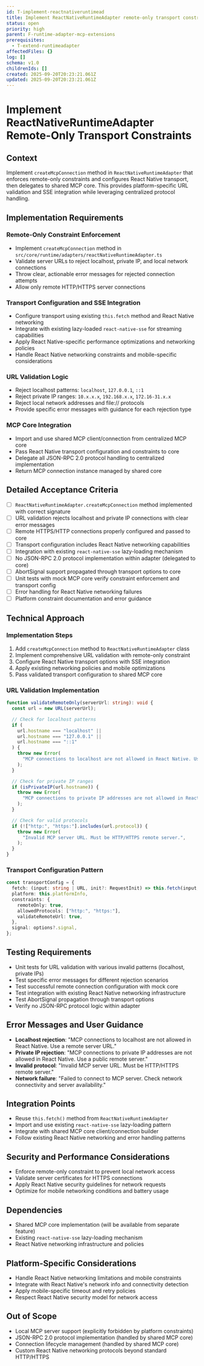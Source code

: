```yaml
---
id: T-implement-reactnativeruntimead
title: Implement ReactNativeRuntimeAdapter remote-only transport constraints
status: open
priority: high
parent: F-runtime-adapter-mcp-extensions
prerequisites:
  - T-extend-runtimeadapter
affectedFiles: {}
log: []
schema: v1.0
childrenIds: []
created: 2025-09-20T20:23:21.061Z
updated: 2025-09-20T20:23:21.061Z
---
```


# Implement ReactNativeRuntimeAdapter Remote-Only Transport Constraints

## Context

Implement `createMcpConnection` method in `ReactNativeRuntimeAdapter` that enforces remote-only constraints and configures React Native transport, then delegates to shared MCP core. This provides platform-specific URL validation and SSE integration while leveraging centralized protocol handling.

## Implementation Requirements

### Remote-Only Constraint Enforcement

- Implement `createMcpConnection` method in `src/core/runtime/adapters/reactNativeRuntimeAdapter.ts`
- Validate server URLs to reject localhost, private IP, and local network connections
- Throw clear, actionable error messages for rejected connection attempts
- Allow only remote HTTP/HTTPS server connections

### Transport Configuration and SSE Integration

- Configure transport using existing `this.fetch` method and React Native networking
- Integrate with existing lazy-loaded `react-native-sse` for streaming capabilities
- Apply React Native-specific performance optimizations and networking policies
- Handle React Native networking constraints and mobile-specific considerations

### URL Validation Logic

- Reject localhost patterns: `localhost`, `127.0.0.1`, `::1`
- Reject private IP ranges: `10.x.x.x`, `192.168.x.x`, `172.16-31.x.x`
- Reject local network addresses and file:// protocols
- Provide specific error messages with guidance for each rejection type

### MCP Core Integration

- Import and use shared MCP client/connection from centralized MCP core
- Pass React Native transport configuration and constraints to core
- Delegate all JSON-RPC 2.0 protocol handling to centralized implementation
- Return MCP connection instance managed by shared core

## Detailed Acceptance Criteria

- [ ] `ReactNativeRuntimeAdapter.createMcpConnection` method implemented with correct signature
- [ ] URL validation rejects localhost and private IP connections with clear error messages
- [ ] Remote HTTPS/HTTP connections properly configured and passed to core
- [ ] Transport configuration includes React Native networking capabilities
- [ ] Integration with existing `react-native-sse` lazy-loading mechanism
- [ ] No JSON-RPC 2.0 protocol implementation within adapter (delegated to core)
- [ ] AbortSignal support propagated through transport options to core
- [ ] Unit tests with mock MCP core verify constraint enforcement and transport config
- [ ] Error handling for React Native networking failures
- [ ] Platform constraint documentation and error guidance

## Technical Approach

### Implementation Steps

1. Add `createMcpConnection` method to `ReactNativeRuntimeAdapter` class
2. Implement comprehensive URL validation with remote-only constraint
3. Configure React Native transport options with SSE integration
4. Apply existing networking policies and mobile optimizations
5. Pass validated transport configuration to shared MCP core

### URL Validation Implementation

```typescript
function validateRemoteOnly(serverUrl: string): void {
  const url = new URL(serverUrl);

  // Check for localhost patterns
  if (
    url.hostname === "localhost" ||
    url.hostname === "127.0.0.1" ||
    url.hostname === "::1"
  ) {
    throw new Error(
      "MCP connections to localhost are not allowed in React Native. Use a remote server URL.",
    );
  }

  // Check for private IP ranges
  if (isPrivateIP(url.hostname)) {
    throw new Error(
      "MCP connections to private IP addresses are not allowed in React Native. Use a public remote server.",
    );
  }

  // Check for valid protocols
  if (!["http:", "https:"].includes(url.protocol)) {
    throw new Error(
      "Invalid MCP server URL. Must be HTTP/HTTPS remote server.",
    );
  }
}
```

### Transport Configuration Pattern

```typescript
const transportConfig = {
  fetch: (input: string | URL, init?: RequestInit) => this.fetch(input, init),
  platform: this.platformInfo,
  constraints: {
    remoteOnly: true,
    allowedProtocols: ["http:", "https:"],
    validateRemoteUrl: true,
  },
  signal: options?.signal,
};
```

## Testing Requirements

- Unit tests for URL validation with various invalid patterns (localhost, private IPs)
- Test specific error messages for different rejection scenarios
- Test successful remote connection configuration with mock core
- Test integration with existing React Native networking infrastructure
- Test AbortSignal propagation through transport options
- Verify no JSON-RPC protocol logic within adapter

## Error Messages and User Guidance

- **Localhost rejection**: "MCP connections to localhost are not allowed in React Native. Use a remote server URL."
- **Private IP rejection**: "MCP connections to private IP addresses are not allowed in React Native. Use a public remote server."
- **Invalid protocol**: "Invalid MCP server URL. Must be HTTP/HTTPS remote server."
- **Network failure**: "Failed to connect to MCP server. Check network connectivity and server availability."

## Integration Points

- Reuse `this.fetch()` method from `ReactNativeRuntimeAdapter`
- Import and use existing `react-native-sse` lazy-loading pattern
- Integrate with shared MCP core client/connection builder
- Follow existing React Native networking and error handling patterns

## Security and Performance Considerations

- Enforce remote-only constraint to prevent local network access
- Validate server certificates for HTTPS connections
- Apply React Native security guidelines for network requests
- Optimize for mobile networking conditions and battery usage

## Dependencies

- Shared MCP core implementation (will be available from separate feature)
- Existing `react-native-sse` lazy-loading mechanism
- React Native networking infrastructure and policies

## Platform-Specific Considerations

- Handle React Native networking limitations and mobile constraints
- Integrate with React Native's network info and connectivity detection
- Apply mobile-specific timeout and retry policies
- Respect React Native security model for network access

## Out of Scope

- Local MCP server support (explicitly forbidden by platform constraints)
- JSON-RPC 2.0 protocol implementation (handled by shared MCP core)
- Connection lifecycle management (handled by shared MCP core)
- Custom React Native networking protocols beyond standard HTTP/HTTPS
